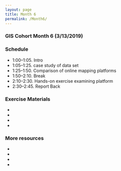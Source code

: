```yaml
---
layout: page
title: Month 6
permalink: /Month6/
---
```

### GIS Cohort Month 6 (3/13/2019)

### Schedule

* 1:00–1:05. Intro
* 1:05–1:25. case study of data set 
* 1:25–1:50. Comparison of online mapping platforms
* 1:50–2:10. Break
* 2:10–2:30. Hands-on exercise examining platform 
* 2:30–2:45. Report Back

### Exercise Materials

* 
* 
* 
* 


### More resources

* 
*
*
*
